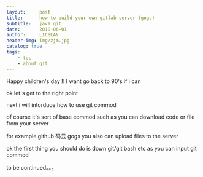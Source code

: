 ```yaml
---
layout:     post
title:      how to build your own gitlab server (gogs)
subtitle:   java git
date:       2018-06-01
author:     LICSLAN
header-img: img/zjm.jpg
catalog: true
tags:
    - tec
    - about git
---
```



Happy children's day !! I want go back to 90's if i can 

ok let`s get to the right point 

next i will intorduce how to use git commod 

of course it`s sort of base commod such as you can download code or file from your server

for example github 码云 gogs you also can upload files to the server

ok the first thing you should do is down git/git bash etc as you can input git commod

to be continued。。。
